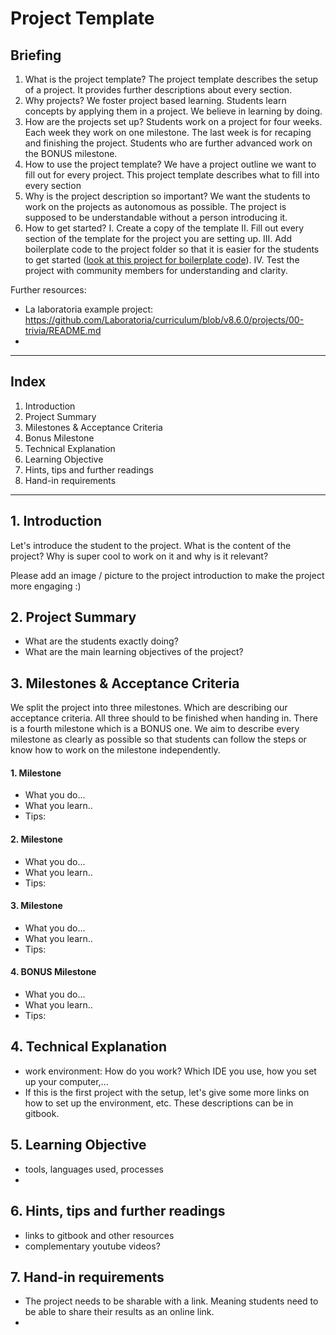 # Project Template

## Briefing
1. What is the project template? The project template describes the setup of a project. It provides further descriptions about every section. 
2. Why projects? We foster project based learning. Students learn concepts by applying them in a project. We believe in learning by doing.
3. How are the projects set up? Students work on a project for four weeks. Each week they work on one milestone. The last week is for recaping and finishing the project. Students who are further advanced work on the BONUS milestone.
4. How to use the project template? We have a project outline we want to fill out for every project. This project template describes what to fill into every section
5. Why is the project description so important? We want the students to work on the projects as autonomous as possible. The project is supposed to be understandable without a person introducing it.
6. How to get started?
   I. Create a copy of the template 
   II. Fill out every section of the template for the project you are setting up.
   III. Add boilerplate code to the project folder so that it is easier for the students to get started ([look at this project for boilerplate code]([url](https://github.com/Laboratoria/curriculum/blob/v8.6.0/projects/00-trivia/README.md))).
   IV. Test the project with community members for understanding and clarity. 

Further resources:
- La laboratoria example project: https://github.com/Laboratoria/curriculum/blob/v8.6.0/projects/00-trivia/README.md
- 

----------

## Index
1. Introduction
2. Project Summary
3. Milestones & Acceptance Criteria
4. Bonus Milestone
5. Technical Explanation
6. Learning Objective
7. Hints, tips and further readings
8. Hand-in requirements

----------

## 1. Introduction
Let's introduce the student to the project. What is the content of the project? Why is super cool to work on it and why is it relevant?

Please add an image / picture to the project introduction to make the project more engaging :) 

## 2. Project Summary

- What are the students exactly doing? 
- What are the main learning objectives of the project?

## 3. Milestones & Acceptance Criteria
We split the project into three milestones. Which are describing our acceptance criteria. All three should to be finished when handing in. There is a fourth milestone which is a BONUS one.
We aim to describe every milestone as clearly as possible so that students can follow the steps or know how to work on the milestone independently.

#### 1. Milestone
- What you do...
- What you learn..
- Tips:

#### 2. Milestone
- What you do...
- What you learn..
- Tips:

  
#### 3. Milestone
- What you do...
- What you learn..
- Tips:
  
#### 4. BONUS Milestone
- What you do...
- What you learn..
- Tips:

## 4. Technical Explanation

- work environment: How do you work? Which IDE you use, how you set up your computer,...
- If this is the first project with the setup, let's give some more links on how to set up the environment, etc. These descriptions can be in gitbook.

## 5. Learning Objective
- tools, languages used, processes
- 

## 6. Hints, tips and further readings

- links to gitbook and other resources
- complementary youtube videos? 

## 7. Hand-in requirements
- The project needs to be sharable with a link. Meaning students need to be able to share their results as an online link.
- 
